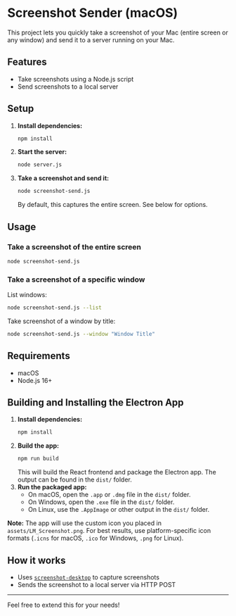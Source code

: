 # Screenshot Sender (macOS)

This project lets you quickly take a screenshot of your Mac (entire screen or any window) and send it to a server running on your Mac.

## Features

- Take screenshots using a Node.js script
- Send screenshots to a local server

## Setup

1. **Install dependencies:**

   ```sh
   npm install
   ```

2. **Start the server:**

   ```sh
   node server.js
   ```

3. **Take a screenshot and send it:**
   ```sh
   node screenshot-send.js
   ```
   By default, this captures the entire screen. See below for options.

## Usage

### Take a screenshot of the entire screen

```sh
node screenshot-send.js
```

### Take a screenshot of a specific window

List windows:

```sh
node screenshot-send.js --list
```

Take screenshot of a window by title:

```sh
node screenshot-send.js --window "Window Title"
```

## Requirements

- macOS
- Node.js 16+

## Building and Installing the Electron App

1. **Install dependencies:**
   ```sh
   npm install
   ```
2. **Build the app:**
   ```sh
   npm run build
   ```
   This will build the React frontend and package the Electron app. The output can be found in the `dist/` folder.
3. **Run the packaged app:**
   - On macOS, open the `.app` or `.dmg` file in the `dist/` folder.
   - On Windows, open the `.exe` file in the `dist/` folder.
   - On Linux, use the `.AppImage` or other output in the `dist/` folder.

**Note:** The app will use the custom icon you placed in `assets/LM_Screenshot.png`. For best results, use platform-specific icon formats (`.icns` for macOS, `.ico` for Windows, `.png` for Linux).

## How it works

- Uses [`screenshot-desktop`](https://www.npmjs.com/package/screenshot-desktop) to capture screenshots
- Sends the screenshot to a local server via HTTP POST

---

Feel free to extend this for your needs!
